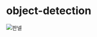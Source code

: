 # object-detection
![판넬](https://github.com/hyobin0726/object-detection/assets/140376727/cf690419-a209-467f-a08f-f86c7192593f)
